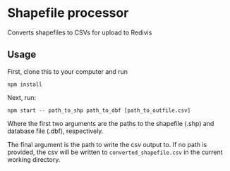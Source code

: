 # Shapefile processor
Converts shapefiles to CSVs for upload to Redivis

## Usage
First, clone this to your computer and run 
```
npm install
```

Next, run:
```
npm start -- path_to_shp path_to_dbf [path_to_outfile.csv]
```
Where the first two arguments are the paths to the shapefile (.shp) and database file (.dbf), respectively.

The final argument is the path to write the csv output to. If no path is provided, the csv will be written to `converted_shapefile.csv` in the current working directory.